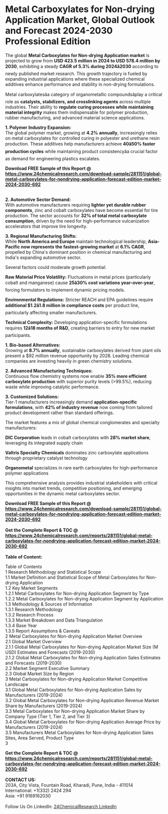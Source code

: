<h1>Metal Carboxylates for Non-drying Application Market, Global Outlook and Forecast 2024-2030 Professional Edition</h1><p>The global <strong>Metal Carboxylates for Non-drying Application market</strong> is projected to grow from <strong>USD 423.5 million in 2024 to USD 578.4 million by 2030</strong>, exhibiting a steady <strong>CAGR of 5.3% during 2024â2030</strong> according to newly published market research. This growth trajectory is fueled by expanding industrial applications where these specialized chemical additives enhance performance and stability in non-drying formulations.</p><p>Metal carboxylatesâa category of organometallic compoundsâplay a critical role as <strong>catalysts, stabilizers, and crosslinking agents</strong> across multiple industries. Their ability to <strong>regulate curing processes while maintaining material integrity</strong> makes them indispensable for polymer production, rubber manufacturing, and advanced material science applications.</p><p><strong>1. Polymer Industry Expansion:</strong><br>
The global polymer market, growing at <strong>4.2% annually</strong>, increasingly relies on metal carboxylates for controlled curing in polyester and urethane resin production. These additives help manufacturers achieve <strong>40â50% faster production cycles</strong> while maintaining product consistencyâa crucial factor as demand for engineering plastics escalates.</p><div><b>Download FREE Sample of this Report @ 
            <a href="https://www.24chemicalresearch.com/download-sample/281151/global-metal-carboxylates-for-nondrying-application-forecast-edition-market-2024-2030-692">
            https://www.24chemicalresearch.com/download-sample/281151/global-metal-carboxylates-for-nondrying-application-forecast-edition-market-2024-2030-692</a></b></div><br><p><strong>2. Automotive Sector Demand:</strong><br>
With automotive manufacturers requiring <strong>lighter yet durable rubber components</strong>, zinc and cobalt carboxylates have become essential for tire production. The sector accounts for <strong>32% of total metal carboxylate consumption</strong>, driven by the need for high-performance vulcanization accelerators that improve tire longevity.</p><p><strong>3. Regional Manufacturing Shifts:</strong><br>
While <strong>North America and Europe</strong> maintain technological leadership, <strong>Asia-Pacific now represents the fastest-growing market</strong> at <strong>6.1% CAGR</strong>, propelled by China's dominant position in chemical manufacturing and India's expanding automotive sector.</p><p>Several factors could moderate growth potential:</p><p><strong>Raw Material Price Volatility:</strong> Fluctuations in metal prices (particularly cobalt and manganese) cause <strong>25â30% cost variations year-over-year</strong>, forcing formulators to implement dynamic pricing models.</p><p><strong>Environmental Regulations:</strong> Stricter REACH and EPA guidelines require <strong>additional $1.2â1.8 million in compliance costs</strong> per product line, particularly affecting smaller manufacturers.</p><p><strong>Technical Complexity:</strong> Developing application-specific formulations requires <strong>12â18 months of R&amp;D</strong>, creating barriers to entry for new market participants.</p><p><strong>1. Bio-based Alternatives:</strong><br>
Growing at <strong>8.7% annually</strong>, sustainable carboxylates derived from plant oils present a $92 million revenue opportunity by 2028. Leading chemical companies are investing heavily in green chemistry solutions.</p><p><strong>2. Advanced Manufacturing Techniques:</strong><br>
Continuous flow chemistry systems now enable <strong>35% more efficient carboxylate production</strong> with superior purity levels (&gt;99.5%), reducing waste while improving catalytic performance.</p><p><strong>3. Customized Solutions:</strong><br>
Tier-1 manufacturers increasingly demand <strong>application-specific formulations</strong>, with <strong>42% of industry revenue</strong> now coming from tailored product development rather than standard offerings.</p><p>The market features a mix of global chemical conglomerates and specialty manufacturers:</p><p><strong>DIC Corporation</strong> leads in cobalt carboxylates with <strong>28% market share</strong>, leveraging its integrated supply chain</p><p><strong>Valtris Specialty Chemicals</strong> dominates zinc carboxylate applications through proprietary catalyst technology</p><p><strong>Organometal</strong> specializes in rare earth carboxylates for high-performance polymer applications</p><p>This comprehensive analysis provides industrial stakeholders with critical insights into market trends, competitive positioning, and emerging opportunities in the dynamic metal carboxylates sector.</p><div><b>Download FREE Sample of this Report @ 
            <a href="https://www.24chemicalresearch.com/download-sample/281151/global-metal-carboxylates-for-nondrying-application-forecast-edition-market-2024-2030-692">
            https://www.24chemicalresearch.com/download-sample/281151/global-metal-carboxylates-for-nondrying-application-forecast-edition-market-2024-2030-692</a></b></div><br><div><b>Get the Complete Report & TOC @ 
            <a href="https://www.24chemicalresearch.com/reports/281151/global-metal-carboxylates-for-nondrying-application-forecast-edition-market-2024-2030-692">
            https://www.24chemicalresearch.com/reports/281151/global-metal-carboxylates-for-nondrying-application-forecast-edition-market-2024-2030-692</a></b></div><br>
            <b>Table of Content:</b><p>Table of Contents<br />
 1 Research Methodology and Statistical Scope<br />
 1.1 Market Definition and Statistical Scope of Metal Carboxylates for Non-drying Application<br />
 1.2 Key Market Segments<br />
 1.2.1 Metal Carboxylates for Non-drying Application Segment by Type<br />
 1.2.2 Metal Carboxylates for Non-drying Application Segment by Application<br />
 1.3 Methodology & Sources of Information<br />
 1.3.1 Research Methodology<br />
 1.3.2 Research Process<br />
 1.3.3 Market Breakdown and Data Triangulation<br />
 1.3.4 Base Year<br />
 1.3.5 Report Assumptions & Caveats<br />
 2 Metal Carboxylates for Non-drying Application Market Overview<br />
 2.1 Global Market Overview<br />
 2.1.1 Global Metal Carboxylates for Non-drying Application Market Size (M USD) Estimates and Forecasts (2019-2030)<br />
 2.1.2 Global Metal Carboxylates for Non-drying Application Sales Estimates and Forecasts (2019-2030)<br />
 2.2 Market Segment Executive Summary<br />
 2.3 Global Market Size by Region<br />
 3 Metal Carboxylates for Non-drying Application Market Competitive Landscape<br />
 3.1 Global Metal Carboxylates for Non-drying Application Sales by Manufacturers (2019-2024)<br />
 3.2 Global Metal Carboxylates for Non-drying Application Revenue Market Share by Manufacturers (2019-2024)<br />
 3.3 Metal Carboxylates for Non-drying Application Market Share by Company Type (Tier 1, Tier 2, and Tier 3)<br />
 3.4 Global Metal Carboxylates for Non-drying Application Average Price by Manufacturers (2019-2024)<br />
 3.5 Manufacturers Metal Carboxylates for Non-drying Application Sales Sites, Area Served, Product Type<br />
 3</p><div><b>Get the Complete Report & TOC @ 
            <a href="https://www.24chemicalresearch.com/reports/281151/global-metal-carboxylates-for-nondrying-application-forecast-edition-market-2024-2030-692">
            https://www.24chemicalresearch.com/reports/281151/global-metal-carboxylates-for-nondrying-application-forecast-edition-market-2024-2030-692</a></b></div><br><b>CONTACT US:</b><br>
            203A, City Vista, Fountain Road, Kharadi, Pune, India - 411014<br>
            International: +1(332) 2424 294<br>
            Asia: +91 9169162030 <br><br>
            Follow Us On LinkedIn: <a href="https://www.linkedin.com/company/24chemicalresearch/">24ChemicalResearch LinkedIn</a>